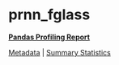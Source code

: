 # prnn_fglass

[**Pandas Profiling Report**](https://epistasislab.github.io/penn-ml-benchmarks/profile/prnn_fglass.html)

[Metadata](metadata.yaml) | [Summary Statistics](summary_stats.tsv)

